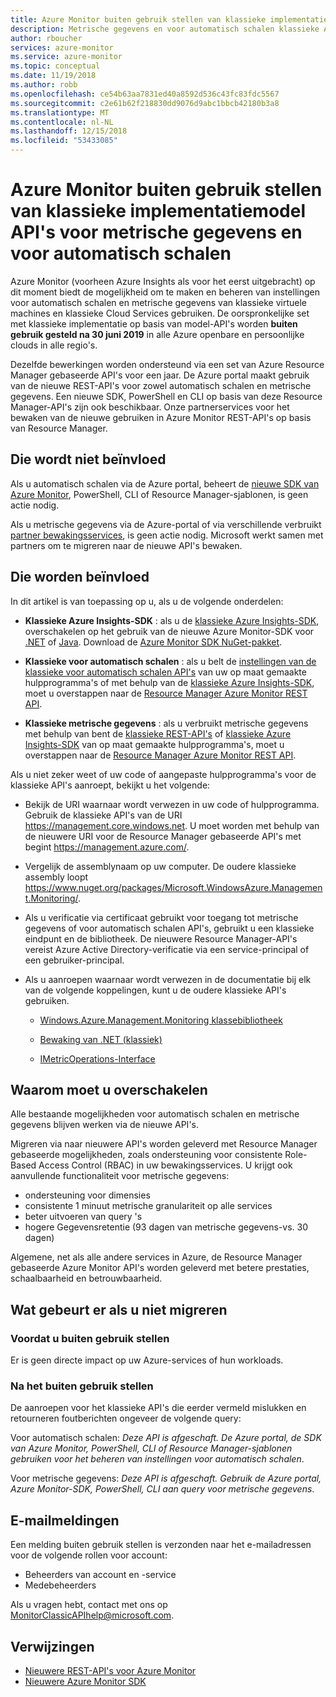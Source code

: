 ```yaml
---
title: Azure Monitor buiten gebruik stellen van klassieke implementatiemodel API's voor metrische gegevens en voor automatisch schalen
description: Metrische gegevens en voor automatisch schalen klassieke API's, ook wel Azure Service Management (ASM) of RDFE-implementatiemodel is buiten gebruik gesteld
author: rboucher
services: azure-monitor
ms.service: azure-monitor
ms.topic: conceptual
ms.date: 11/19/2018
ms.author: robb
ms.openlocfilehash: ce54b63aa7831ed40a8592d536c43fc83fdc5567
ms.sourcegitcommit: c2e61b62f218830dd9076d9abc1bbcb42180b3a8
ms.translationtype: MT
ms.contentlocale: nl-NL
ms.lasthandoff: 12/15/2018
ms.locfileid: "53433085"
---
```

# <a name="azure-monitor-retirement-of-classic-deployment-model-apis-for-metrics-and-autoscale"></a>Azure Monitor buiten gebruik stellen van klassieke implementatiemodel API's voor metrische gegevens en voor automatisch schalen

Azure Monitor (voorheen Azure Insights als voor het eerst uitgebracht) op dit moment biedt de mogelijkheid om te maken en beheren van instellingen voor automatisch schalen en metrische gegevens van klassieke virtuele machines en klassieke Cloud Services gebruiken. De oorspronkelijke set met klassieke implementatie op basis van model-API's worden **buiten gebruik gesteld na 30 juni 2019** in alle Azure openbare en persoonlijke clouds in alle regio's.   

Dezelfde bewerkingen worden ondersteund via een set van Azure Resource Manager gebaseerde API's voor een jaar. De Azure portal maakt gebruik van de nieuwe REST-API's voor zowel automatisch schalen en metrische gegevens. Een nieuwe SDK, PowerShell en CLI op basis van deze Resource Manager-API's zijn ook beschikbaar. Onze partnerservices voor het bewaken van de nieuwe gebruiken in Azure Monitor REST-API's op basis van Resource Manager.  

## <a name="who-is-not-affected"></a>Die wordt niet beïnvloed

Als u automatisch schalen via de Azure portal, beheert de [nieuwe SDK van Azure Monitor](https://www.nuget.org/packages/Microsoft.Azure.Management.Monitor/), PowerShell, CLI of Resource Manager-sjablonen, is geen actie nodig.  

Als u metrische gegevens via de Azure-portal of via verschillende verbruikt [partner bewakingsservices](../../azure-monitor/platform/partners.md), is geen actie nodig. Microsoft werkt samen met partners om te migreren naar de nieuwe API's bewaken.

## <a name="who-is-affected"></a>Die worden beïnvloed

In dit artikel is van toepassing op u, als u de volgende onderdelen:

- **Klassieke Azure Insights-SDK** : als u de [klassieke Azure Insights-SDK](https://www.nuget.org/packages/Microsoft.WindowsAzure.Management.Monitoring/), overschakelen op het gebruik van de nieuwe Azure Monitor-SDK voor [.NET](https://github.com/azure/azure-libraries-for-net#download) of [Java](https://github.com/azure/azure-libraries-for-java#download). Download de [Azure Monitor SDK NuGet-pakket](https://www.nuget.org/packages/Microsoft.Azure.Management.Monitor/).

- **Klassieke voor automatisch schalen** : als u belt de [instellingen van de klassieke voor automatisch schalen API's](https://msdn.microsoft.com/library/azure/mt348562.aspx) van uw op maat gemaakte hulpprogramma's of met behulp van de [klassieke Azure Insights-SDK](https://www.nuget.org/packages/Microsoft.WindowsAzure.Management.Monitoring/), moet u overstappen naar de [ Resource Manager Azure Monitor REST API](https://docs.microsoft.com/rest/api/monitor/autoscalesettings).

- **Klassieke metrische gegevens** : als u verbruikt metrische gegevens met behulp van bent de [klassieke REST-API's](https://msdn.microsoft.com/library/azure/dn510374.aspx) of [klassieke Azure Insights-SDK](https://www.nuget.org/packages/Microsoft.WindowsAzure.Management.Monitoring/) van op maat gemaakte hulpprogramma's, moet u overstappen naar de [ Resource Manager Azure Monitor REST API](https://docs.microsoft.com/rest/api/monitor/autoscalesettings). 

Als u niet zeker weet of uw code of aangepaste hulpprogramma's voor de klassieke API's aanroept, bekijkt u het volgende:

- Bekijk de URI waarnaar wordt verwezen in uw code of hulpprogramma. Gebruik de klassieke API's van de URI https://management.core.windows.net. U moet worden met behulp van de nieuwere URI voor de Resource Manager gebaseerde API's met begint https://management.azure.com/.

- Vergelijk de assemblynaam op uw computer. De oudere klassieke assembly loopt https://www.nuget.org/packages/Microsoft.WindowsAzure.Management.Monitoring/.

- Als u verificatie via certificaat gebruikt voor toegang tot metrische gegevens of voor automatisch schalen API's, gebruikt u een klassieke eindpunt en de bibliotheek. De nieuwere Resource Manager-API's vereist Azure Active Directory-verificatie via een service-principal of een gebruiker-principal.

- Als u aanroepen waarnaar wordt verwezen in de documentatie bij elk van de volgende koppelingen, kunt u de oudere klassieke API's gebruiken.

  - [Windows.Azure.Management.Monitoring klassebibliotheek](https://docs.microsoft.com/previous-versions/azure/dn510414(v=azure.100))

  - [Bewaking van .NET (klassiek)](https://docs.microsoft.com/previous-versions/azure/reference/mt348562(v%3dazure.100))

  - [IMetricOperations-Interface](https://docs.microsoft.com/previous-versions/azure/reference/dn802395(v%3dazure.100))

## <a name="why-you-should-switch"></a>Waarom moet u overschakelen

Alle bestaande mogelijkheden voor automatisch schalen en metrische gegevens blijven werken via de nieuwe API's.  

Migreren via naar nieuwere API's worden geleverd met Resource Manager gebaseerde mogelijkheden, zoals ondersteuning voor consistente Role-Based Access Control (RBAC) in uw bewakingsservices. U krijgt ook aanvullende functionaliteit voor metrische gegevens: 

- ondersteuning voor dimensies
- consistente 1 minuut metrische granulariteit op alle services 
- beter uitvoeren van query 's
- hogere Gegevensretentie (93 dagen van metrische gegevens-vs. 30 dagen) 

Algemene, net als alle andere services in Azure, de Resource Manager gebaseerde Azure Monitor API's worden geleverd met betere prestaties, schaalbaarheid en betrouwbaarheid. 

## <a name="what-happens-if-you-do-not-migrate"></a>Wat gebeurt er als u niet migreren

### <a name="before-retirement"></a>Voordat u buiten gebruik stellen

Er is geen directe impact op uw Azure-services of hun workloads.  

### <a name="after-retirement"></a>Na het buiten gebruik stellen

De aanroepen voor het klassieke API's die eerder vermeld mislukken en retourneren foutberichten ongeveer de volgende query:

Voor automatisch schalen: *Deze API is afgeschaft. De Azure portal, de SDK van Azure Monitor, PowerShell, CLI of Resource Manager-sjablonen gebruiken voor het beheren van instellingen voor automatisch schalen*.  

Voor metrische gegevens: *Deze API is afgeschaft. Gebruik de Azure portal, Azure Monitor-SDK, PowerShell, CLI aan query voor metrische gegevens*.

## <a name="email-notifications"></a>E-mailmeldingen

Een melding buiten gebruik stellen is verzonden naar het e-mailadressen voor de volgende rollen voor account: 

- Beheerders van account en -service
- Medebeheerders  

Als u vragen hebt, contact met ons op MonitorClassicAPIhelp@microsoft.com.  

## <a name="references"></a>Verwijzingen

- [Nieuwere REST-API's voor Azure Monitor](https://docs.microsoft.com/rest/api/monitor/) 
- [Nieuwere Azure Monitor SDK](https://www.nuget.org/packages/Microsoft.Azure.Management.Monitor/)
